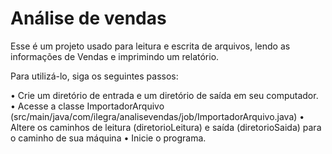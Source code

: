 # Análise de vendas

Esse é um projeto usado para leitura e escrita de arquivos, lendo as informações de Vendas e imprimindo um relatório.

Para utilizá-lo,  siga os seguintes passos:

• Crie um diretório de entrada e um diretório de saída em seu computador. 
• Acesse a classe ImportadorArquivo (src/main/java/com/ilegra/analisevendas/job/ImportadorArquivo.java)
• Altere os caminhos de leitura (diretorioLeitura) e saída (diretorioSaida) para o caminho de sua máquina
• Inicie o programa.
